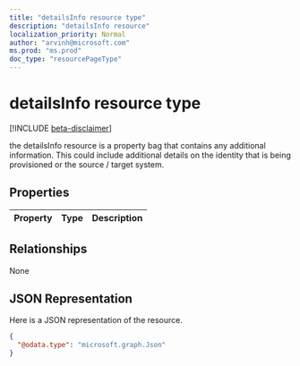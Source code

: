 ```yaml
---
title: "detailsInfo resource type"
description: "detailsInfo resource"
localization_priority: Normal
author: "arvinh@microsoft.com"
ms.prod: "ms.prod"
doc_type: "resourcePageType"
---
```


# detailsInfo resource type

[!INCLUDE [beta-disclaimer](../../includes/beta-disclaimer.md)]

the detailsInfo resource is a property bag that contains any additional information. This could include additional details on the identity that is being provisioned or the source / target system. 

## Properties
|Property|Type|Description|
|:---|:---|:---|

## Relationships
None
## JSON Representation
Here is a JSON representation of the resource.
<!--{
  "blockType": "resource",
  "@odata.type": "microsoft.graph.Json"
}-->
``` json
{
  "@odata.type": "microsoft.graph.Json"
}
```
